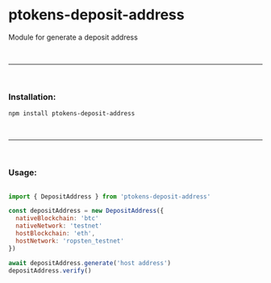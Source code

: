 # ptokens-deposit-address

Module for generate a deposit address

&nbsp;

***

&nbsp;

### Installation:

```
npm install ptokens-deposit-address
```

&nbsp;

***

&nbsp;

### Usage:

```js

import { DepositAddress } from 'ptokens-deposit-address'

const depositAddress = new DepositAddress({
  nativeBlockchain: 'btc'
  nativeNetwork: 'testnet'
  hostBlockchain: 'eth',
  hostNetwork: 'ropsten_testnet'
})

await depositAddress.generate('host address')
depositAddress.verify()
```

